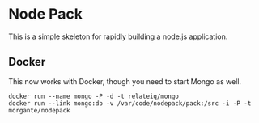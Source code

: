 Node Pack
===

This is a simple skeleton for rapidly building a node.js application.

Docker
------

This now works with Docker, though you need to start Mongo as well.
```
docker run --name mongo -P -d -t relateiq/mongo
docker run --link mongo:db -v /var/code/nodepack/pack:/src -i -P -t morgante/nodepack
```